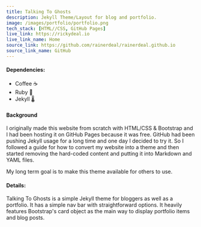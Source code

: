 ```yaml
---
title: Talking To Ghosts
description: Jekyll Theme/Layout for blog and portfolio.
image: /images/portfolio/portfolio.png
tech_stack: [HTML//CSS, GitHub Pages]
live_link: https://rickydeal.io
live_link_name: Home
source_link: https://github.com/rainerdeal/rainerdeal.github.io
source_link_name: GitHub
---
```


#### Dependencies:
* Coffee ☕️
* Ruby 💎
* Jekyll 🌡

#### Background
I originally made this website from scratch with HTML/CSS & Bootstrap and I had been hosting it on GitHub Pages because it was free. GitHub had been pushing Jekyll usage for a long time and one day I decided to try it. So I followed a guide for how to convert my website into a theme and then started removing the hard-coded content and putting it into Markdown and YAML files.

My long term goal is to make this theme available for others to use.

#### Details:
Talking To Ghosts is a simple Jekyll theme for bloggers as well as a portfolio. It has a simple nav bar with straightforward options. It heavily features Bootstrap's card object as the main way to display portfolio items and blog posts.